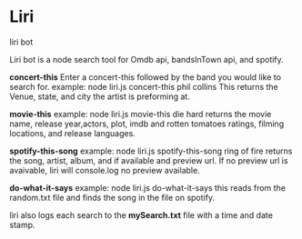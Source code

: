 # Liri
liri bot



Liri bot is a node search tool for Omdb api, bandsInTown api, and spotify. 

**concert-this**
Enter a concert-this followed by the band you would like to search for.
example: node liri.js concert-this phil collins
This returns the Venue, state, and city the artist is preforming at.

**movie-this**
example: node liri.js movie-this die hard
returns the movie name, release year,actors, plot, imdb and rotten tomatoes ratings, filming locations, and release languages. 

**spotify-this-song**
example: node liri.js spotify-this-song ring of fire
returns the song, artist, album, and if available and preview url. If no preview url is avaivable, liri will console.log no preview available.

**do-what-it-says**
example: node liri.js do-what-it-says
this reads from the random.txt file and finds the song in the file on spotify.

liri also logs each search to the **mySearch.txt** file with a time and date stamp. 
